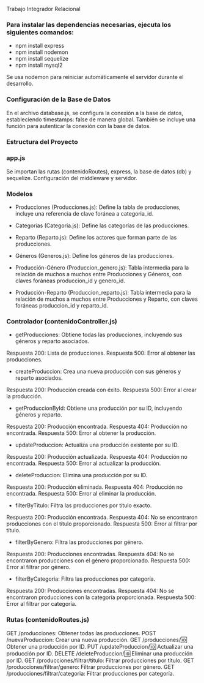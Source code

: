 Trabajo Integrador Relacional 

### Para instalar las dependencias necesarias, ejecuta los siguientes comandos:

* npm install express
* npm install nodemon
* npm install sequelize
* npm install mysql2

Se usa nodemon para reiniciar automáticamente el servidor durante el desarrollo.

### Configuración de la Base de Datos
En el archivo database.js, se configura la conexión a la base de datos, estableciendo timestamps: false de manera global. 
También se incluye una función para autenticar la conexión con la base de datos.

### Estructura del Proyecto
### app.js
Se importan las rutas (contenidoRoutes), express, la base de datos (db) y sequelize.
Configuración del middleware y servidor.

### Modelos
* Producciones (Producciones.js): Define la tabla de producciones, incluye una referencia de clave foránea a categoria_id.

* Categorías (Categoria.js): Define las categorías de las producciones.

* Reparto (Reparto.js): Define los actores que forman parte de las producciones.

* Géneros (Generos.js): Define los géneros de las producciones.

* Producción-Género (Produccion_genero.js): Tabla intermedia para la relación de muchos a muchos entre Producciones y Géneros, con claves foráneas produccion_id y genero_id.

* Producción-Reparto (Produccion_reparto.js): Tabla intermedia para la relación de muchos a muchos entre Producciones y Reparto, con claves foráneas produccion_id y reparto_id.

### Controlador (contenidoController.js)
* getProducciones: Obtiene todas las producciones, incluyendo sus géneros y reparto asociados.

Respuesta 200: Lista de producciones.
Respuesta 500: Error al obtener las producciones.

* createProduccion: Crea una nueva producción con sus géneros y reparto asociados.

Respuesta 200: Producción creada con éxito.
Respuesta 500: Error al crear la producción.

* getProduccionById: Obtiene una producción por su ID, incluyendo géneros y reparto.

Respuesta 200: Producción encontrada.
Respuesta 404: Producción no encontrada.
Respuesta 500: Error al obtener la producción.

* updateProduccion: Actualiza una producción existente por su ID.

Respuesta 200: Producción actualizada.
Respuesta 404: Producción no encontrada.
Respuesta 500: Error al actualizar la producción.

* deleteProduccion: Elimina una producción por su ID.

Respuesta 200: Producción eliminada.
Respuesta 404: Producción no encontrada.
Respuesta 500: Error al eliminar la producción.

* filterByTitulo: Filtra las producciones por título exacto.

Respuesta 200: Producción encontrada.
Respuesta 404: No se encontraron producciones con el título proporcionado.
Respuesta 500: Error al filtrar por título.

* filterByGenero: Filtra las producciones por género.

Respuesta 200: Producciones encontradas.
Respuesta 404: No se encontraron producciones con el género proporcionado.
Respuesta 500: Error al filtrar por género.

* filterByCategoria: Filtra las producciones por categoría.

Respuesta 200: Producciones encontradas.
Respuesta 404: No se encontraron producciones con la categoría proporcionada.
Respuesta 500: Error al filtrar por categoría.

### Rutas (contenidoRoutes.js)
GET /producciones: Obtener todas las producciones.
POST /nuevaProduccion: Crear una nueva producción.
GET /producciones/:id: Obtener una producción por ID.
PUT /updateProduccion/:id: Actualizar una producción por ID.
DELETE /deleteProduccion/:id: Eliminar una producción por ID.
GET /producciones/filtrar/titulo: Filtrar producciones por título.
GET /producciones/filtrar/genero: Filtrar producciones por género.
GET /producciones/filtrar/categoria: Filtrar producciones por categoría.